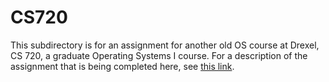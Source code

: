# CS720

This subdirectory is for an assignment for another old OS course at Drexel, CS 720, a graduate Operating
Systems I course. For a description of the assignment that is being completed here, see
[this link](https://www.cs.drexel.edu/~bmitchell/course/mcs720/Project2001.html).
